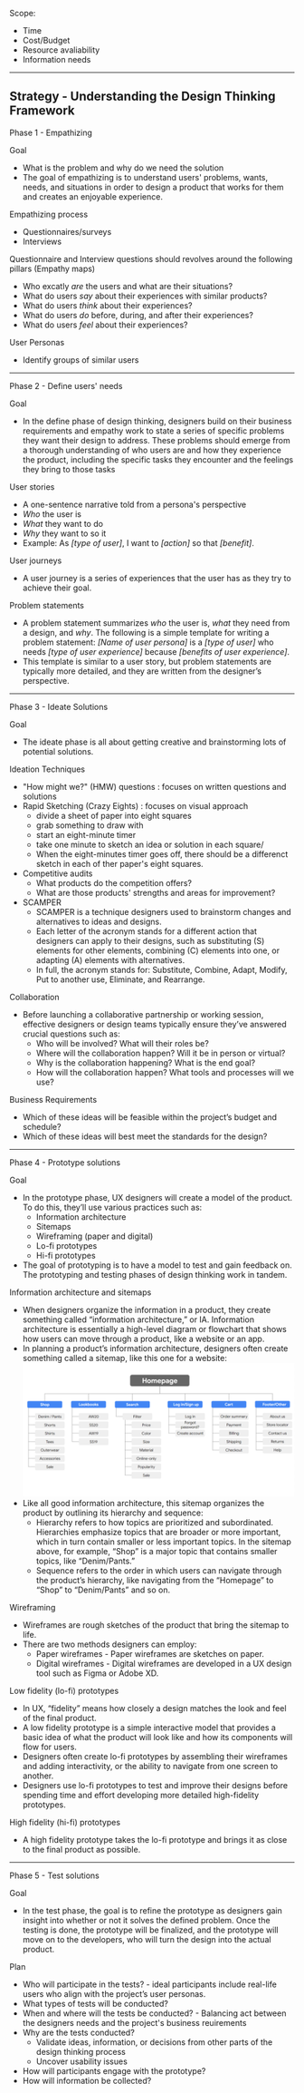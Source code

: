 Scope:
- Time
- Cost/Budget
- Resource avaliability
- Information needs
------------------------------------------------------------------------------------------------------------
Strategy - Understanding the Design Thinking Framework
------------------------------------------------------------------------------------------------------------
Phase 1 - Empathizing 

Goal
- What is the problem and why do we need the solution
- The goal of empathizing is to understand  users' problems, wants, needs, and situations in order to design a product that works for them and creates an enjoyable experience.

Empathizing process
- Questionnaires/surveys
- Interviews

Questionnaire and Interview questions should revolves around the following pillars (Empathy maps)
- Who excatly *are* the users and what are their situations?
- What do users *say* about their experiences with similar products?
- What do users *think* about their experiences?
- What do users *do* before, during, and after their experiences?
- What do users *feel* about their experiences?

User Personas
- Identify groups of similar users

------------------------------------------------------------------------------------------------------------
Phase 2 - Define users' needs

Goal
- In the define phase of design thinking, designers build on their business requirements and empathy work to state a series of specific problems they want their design to address. These problems should emerge from a thorough understanding of who users are and how they experience the product, including the specific tasks they encounter and the feelings they bring to those tasks

User stories
- A one-sentence narrative told from a persona's perspective
- *Who* the user is
- *What* they want to do
- *Why* they want to so it
- Example: As *[type of user]*, I want to *[action]* so that *[benefit]*.

User journeys
- A user journey is a series of experiences that the user has as they try to achieve their goal.

Problem statements
- A problem statement summarizes *who* the user is, *what* they need from a design, and *why*. The following is a simple template for writing a problem statement:
*[Name of user persona]* is a *[type of user]* who needs *[type of user experience]* because *[benefits of user experience]*.
- This template is similar to a user story, but problem statements are typically more detailed, and they are written from the designer’s perspective.

------------------------------------------------------------------------------------------------------------
Phase 3 - Ideate Solutions

Goal
- The ideate phase is all about getting creative and brainstorming lots of potential solutions.

Ideation Techniques
- "How might we?" (HMW) questions : focuses on written questions and solutions
- Rapid Sketching (Crazy Eights) : focuses on visual approach 
    - divide a sheet of paper into eight squares
    - grab something to draw with
    - start an eight-minute timer
    - take one minute to sketch an idea or solution in each square/
    - When the eight-minutes timer goes off, there should be a differenct sketch in each of ther paper's eight squares.
- Competitive audits
    - What products do the competition offers?
    - What are those products' strengths and areas for improvement?
- SCAMPER
    - SCAMPER is a technique designers used to brainstorm changes and alternatives to ideas and designs.
    - Each letter of the acronym stands for a different action that designers can apply to their designs, such as substituting (S) elements for other elements, combining (C) elements into one, or adapting (A) elements with alternatives.
    - In full, the acronym stands for: Substitute, Combine, Adapt, Modify, Put to another use, Eliminate, and Rearrange. 

Collaboration
- Before launching a collaborative partnership or working session, effective designers or design teams typically ensure they’ve answered crucial questions such as:
    - Who will be involved? What will their roles be?
    - Where will the collaboration happen? Will it be in person or virtual?
    - Why is the collaboration happening? What is the end goal?
    - How will the collaboration happen? What tools and processes will we use?

Business Requirements
- Which of these ideas will be feasible within the project’s budget and schedule?
- Which of these ideas will best meet the standards for the design?

------------------------------------------------------------------------------------------------------------
Phase 4 - Prototype solutions

Goal
- In the prototype phase, UX designers will create a model of the product. To do this, they’ll use various practices such as:
    - Information architecture
    - Sitemaps
    - Wireframing (paper and digital)
    - Lo-fi prototypes
    - Hi-fi prototypes 
- The goal of prototyping is to have a model to test and gain feedback on. The prototyping and testing phases of design thinking work in tandem.

Information architecture and sitemaps
- When designers organize the information in a product, they create something called “information architecture,” or IA. Information architecture is essentially a high-level diagram or flowchart that shows how users can move through a product, like a website or an app.
- In planning a product’s information architecture, designers often create something called a sitemap, like this one for a website:
![alt text](samplesitemap.png)
- Like all good information architecture, this sitemap organizes the product by outlining its hierarchy and sequence:
    - Hierarchy refers to how topics are prioritized and subordinated. Hierarchies emphasize topics that are broader or more important, which in turn contain smaller or less important topics. In the sitemap above, for example, “Shop” is a major topic that contains smaller topics, like “Denim/Pants.”
    - Sequence refers to the order in which users can navigate through the product’s hierarchy, like navigating from the “Homepage” to “Shop” to “Denim/Pants” and so on.

Wireframing
- Wireframes are rough sketches of the product that bring the sitemap to life.
- There are two methods designers can employ:
    - Paper wireframes - Paper wireframes are sketches on paper. 
    - Digital wireframes - Digital wireframes are developed in a UX design tool such as Figma or Adobe XD.

Low fidelity (lo-fi) prototypes
- In UX, “fidelity” means how closely a design matches the look and feel of the final product.
- A low fidelity prototype is a simple interactive model that provides a basic idea of what the product will look like and how its components will flow for users.
- Designers often create lo-fi prototypes by assembling their wireframes and adding interactivity, or the ability to navigate from one screen to another. 
- Designers use lo-fi prototypes to test and improve their designs before spending time and effort developing more detailed high-fidelity prototypes.

High fidelity (hi-fi) prototypes
- A high fidelity prototype takes the lo-fi prototype and brings it as close to the final product as possible.

------------------------------------------------------------------------------------------------------------
Phase 5 - Test solutions


Goal
- In the test phase, the goal is to refine the prototype as designers gain insight into whether or not it solves the defined problem. Once the testing is done, the prototype will be finalized, and the prototype will move on to the developers, who will turn the design into the actual product.

Plan
- Who will participate in the tests? - ideal participants include real-life users who align with the project’s user personas.
- What types of tests will be conducted?
- When and where will the tests be conducted? - Balancing act between the designers needs and the project's business reuirements
- Why are the tests conducted? 
    - Validate ideas, information, or decisions from other parts of the design thinking process
    - Uncover usability issues
- How will participants engage with the prototype?
- How will information be collected?

